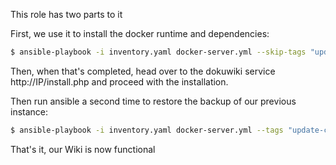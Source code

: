 This role has two parts to it

First, we use it to install the docker runtime and dependencies:

```bash
$ ansible-playbook -i inventory.yaml docker-server.yml --skip-tags "update-config"
```

Then, when that's completed, head over to the dokuwiki service http://IP/install.php and proceed with the installation.

Then run ansible a second time to restore the backup of our previous instance:

```bash
$ ansible-playbook -i inventory.yaml docker-server.yml --tags "update-config"
```

That's it, our Wiki is now functional
